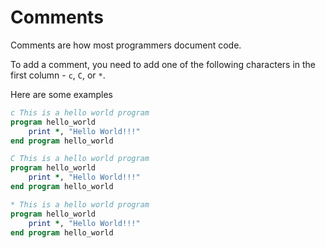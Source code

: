 # Comments

Comments are how most programmers document code.

To add a comment, you need to add one of the following characters in the first column - `c`, `C`, or `*`.

Here are some examples

```fortran
c This is a hello world program
program hello_world
    print *, "Hello World!!!"
end program hello_world
```

```fortran
C This is a hello world program
program hello_world
    print *, "Hello World!!!"
end program hello_world
```

```fortran
* This is a hello world program
program hello_world
    print *, "Hello World!!!"
end program hello_world
```